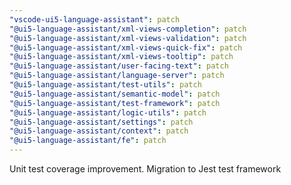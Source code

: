 ```yaml
---
"vscode-ui5-language-assistant": patch
"@ui5-language-assistant/xml-views-completion": patch
"@ui5-language-assistant/xml-views-validation": patch
"@ui5-language-assistant/xml-views-quick-fix": patch
"@ui5-language-assistant/xml-views-tooltip": patch
"@ui5-language-assistant/user-facing-text": patch
"@ui5-language-assistant/language-server": patch
"@ui5-language-assistant/test-utils": patch
"@ui5-language-assistant/semantic-model": patch
"@ui5-language-assistant/test-framework": patch
"@ui5-language-assistant/logic-utils": patch
"@ui5-language-assistant/settings": patch
"@ui5-language-assistant/context": patch
"@ui5-language-assistant/fe": patch
---
```


Unit test coverage improvement. Migration to Jest test framework
